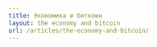 ```yaml
---
title: Экономика и биткоин
layout: the economy and bitcoin
url: /articles/the-economy-and-bitcoin/
---
```


